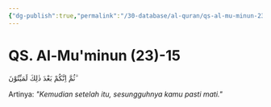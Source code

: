 ```yaml
---
{"dg-publish":true,"permalink":"/30-database/al-quran/qs-al-mu-minun-23-15/"}
---
```



# QS. Al-Mu'minun (23)-15
 ثُمَّ اِنَّكُمْ بَعْدَ ذٰلِكَ لَمَيِّتُوْنَ ۗ

Artinya: *"Kemudian setelah itu, sesungguhnya kamu pasti mati."*
